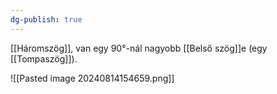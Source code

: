 ```yaml
---
dg-publish: true
---
```

[[Háromszög]], van egy $90°$-nál nagyobb [[Belső szög]]e (egy [[Tompaszög]]).

![[Pasted image 20240814154659.png]]